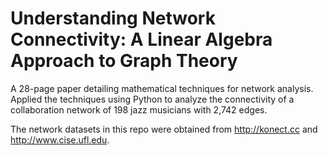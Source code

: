 # Understanding Network Connectivity: A Linear Algebra Approach to Graph Theory   

A 28-page paper detailing mathematical techniques for network analysis.
Applied the techniques using Python to analyze the connectivity of a collaboration 
network of 198 jazz musicians with 2,742 edges.

The network datasets in this repo were obtained from http://konect.cc and http://www.cise.ufl.edu.
